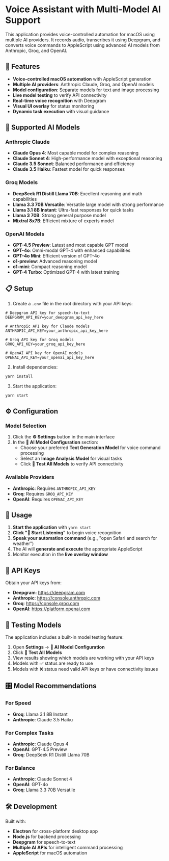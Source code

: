 # Voice Assistant with Multi-Model AI Support

This application provides voice-controlled automation for macOS using multiple AI providers. It records audio, transcribes it using Deepgram, and converts voice commands to AppleScript using advanced AI models from Anthropic, Groq, and OpenAI.

## 🚀 Features

- **Voice-controlled macOS automation** with AppleScript generation
- **Multiple AI providers**: Anthropic Claude, Groq, and OpenAI models
- **Model configuration**: Separate models for text and image processing
- **Live model testing** to verify API connectivity
- **Real-time voice recognition** with Deepgram
- **Visual UI overlay** for status monitoring
- **Dynamic task execution** with visual guidance

## 🤖 Supported AI Models

### Anthropic Claude
- **Claude Opus 4**: Most capable model for complex reasoning
- **Claude Sonnet 4**: High-performance model with exceptional reasoning  
- **Claude 3.5 Sonnet**: Balanced performance and efficiency
- **Claude 3.5 Haiku**: Fastest model for quick responses

### Groq Models
- **DeepSeek R1 Distill Llama 70B**: Excellent reasoning and math capabilities
- **Llama 3.3 70B Versatile**: Versatile large model with strong performance
- **Llama 3.1 8B Instant**: Ultra-fast responses for quick tasks
- **Llama 3 70B**: Strong general purpose model
- **Mixtral 8x7B**: Efficient mixture of experts model

### OpenAI Models
- **GPT-4.5 Preview**: Latest and most capable GPT model
- **GPT-4o**: Omni-modal GPT-4 with enhanced capabilities
- **GPT-4o Mini**: Efficient version of GPT-4o
- **o1-preview**: Advanced reasoning model
- **o1-mini**: Compact reasoning model
- **GPT-4 Turbo**: Optimized GPT-4 with latest training

## 📋 Setup

1. Create a `.env` file in the root directory with your API keys:

```env
# Deepgram API key for speech-to-text
DEEPGRAM_API_KEY=your_deepgram_api_key_here

# Anthropic API key for Claude models
ANTHROPIC_API_KEY=your_anthropic_api_key_here

# Groq API key for Groq models
GROQ_API_KEY=your_groq_api_key_here

# OpenAI API key for OpenAI models
OPENAI_API_KEY=your_openai_api_key_here
```

2. Install dependencies:

```bash
yarn install
```

3. Start the application:

```bash
yarn start
```

## ⚙️ Configuration

### Model Selection
1. Click the **⚙️ Settings** button in the main interface
2. In the **🤖 AI Model Configuration** section:
   - Choose your preferred **Text Generation Model** for voice command processing
   - Select an **Image Analysis Model** for visual tasks
   - Click **🧪 Test All Models** to verify API connectivity

### Available Providers
- **Anthropic**: Requires `ANTHROPIC_API_KEY`
- **Groq**: Requires `GROQ_API_KEY`  
- **OpenAI**: Requires `OPENAI_API_KEY`

## 🎯 Usage

1. **Start the application** with `yarn start`
2. **Click "🎤 Start Listening"** to begin voice recognition
3. **Speak your automation command** (e.g., "open Safari and search for weather")
4. The AI will **generate and execute** the appropriate AppleScript
5. Monitor execution in the **live overlay window**

## 🔑 API Keys

Obtain your API keys from:

- **Deepgram**: https://deepgram.com
- **Anthropic**: https://console.anthropic.com  
- **Groq**: https://console.groq.com
- **OpenAI**: https://platform.openai.com

## 🧪 Testing Models

The application includes a built-in model testing feature:

1. Open **Settings** → **🤖 AI Model Configuration**
2. Click **🧪 Test All Models**
3. View results showing which models are working with your API keys
4. Models with ✅ status are ready to use
5. Models with ❌ status need valid API keys or have connectivity issues

## 🎛️ Model Recommendations

### For Speed
- **Groq**: Llama 3.1 8B Instant
- **Anthropic**: Claude 3.5 Haiku

### For Complex Tasks  
- **Anthropic**: Claude Opus 4
- **OpenAI**: GPT-4.5 Preview
- **Groq**: DeepSeek R1 Distill Llama 70B

### For Balance
- **Anthropic**: Claude Sonnet 4  
- **OpenAI**: GPT-4o
- **Groq**: Llama 3.3 70B Versatile

## 🛠️ Development

Built with:
- **Electron** for cross-platform desktop app
- **Node.js** for backend processing
- **Deepgram** for speech-to-text
- **Multiple AI APIs** for intelligent command processing
- **AppleScript** for macOS automation
